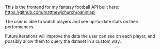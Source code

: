 This is the frontend for my fantasy football API built here: https://github.com/matthewjchurch/paniniapi

The user is able to watch players and see up-to-date stats on their performances.

Future iterations will improve the data the user can see on each player, and possibly allow them to query the dataset in a custom way.
